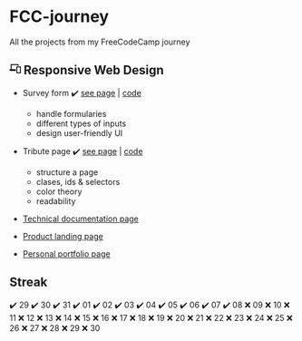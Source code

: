 # FCC-journey
All the projects from my FreeCodeCamp journey

## <svg width="20px" height="20px" aria-hidden="true" viewBox="0 0 640 512" xmlns="http://www.w3.org/2000/svg" class="cert-header-icon"><path d="M112 48h352v48h48V32a32.09 32.09 0 00-32-32H96a32.09 32.09 0 00-32 32v256H16a16 16 0 00-16 16v16a64.14 64.14 0 0063.91 64H352v-96H112zm492 80H420a36 36 0 00-36 36v312a36 36 0 0036 36h184a36 36 0 0036-36V164a36 36 0 00-36-36zm-12 336H432V176h160z"></path></svg> Responsive Web Design 

- Survey form ✔️  [see page](https://codepen.io/JoelEncinasMartin/pen/QWQVJar) | [code](https://github.com/JoelEncinas/FCC-journey/tree/main/responsive_web_design/Survey_form)

  - handle formularies
  - different types of inputs
  - design user-friendly UI
  
- Tribute page ✔️  [see page](https://codepen.io/JoelEncinasMartin/pen/wvyjxpN) | [code](https://github.com/JoelEncinas/FCC-journey/tree/main/responsive_web_design/Tribute_page)

  - structure a page
  - clases, ids & selectors
  - color theory
  - readability
  
- [Technical documentation page]()
- [Product landing page]()
- [Personal portfolio page]()

## Streak 
✔️ 29 ✔️ 30 ✔️ 31 ✔️ 01 ✔️ 02 ✔️ 03 ✔️ 04 ✔️ 05 ✔️ 06 ✔️ 07 ✔️ 08 ❌ 09 ❌ 10 ❌ 11 ❌ 12 ❌ 13 ❌ 14 ❌ 15 ❌ 16 ❌ 17 ❌ 18 ❌ 19 ❌ 20 ❌ 21 ❌ 22 ❌ 23 ❌ 24 ❌ 25 ❌ 26 ❌ 27 ❌ 28 ❌ 29 ❌ 30  
